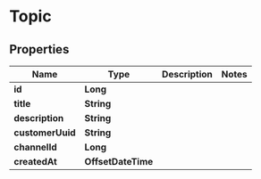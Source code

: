 

# Topic


## Properties

| Name | Type | Description | Notes |
|------------ | ------------- | ------------- | -------------|
|**id** | **Long** |  |  |
|**title** | **String** |  |  |
|**description** | **String** |  |  |
|**customerUuid** | **String** |  |  |
|**channelId** | **Long** |  |  |
|**createdAt** | **OffsetDateTime** |  |  |



